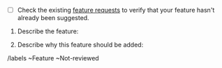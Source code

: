 - [ ] Check the existing [feature requests](https://gitlab.com/jeseibel/minecraft-lod-mod/-/issues/?sort=updated_desc&state=opened&label_name%5B%5D=Feature) to verify that your feature hasn't already been suggested.

 1. Describe the feature:

 2. Describe why this feature should be added:


/labels ~Feature ~Not-reviewed